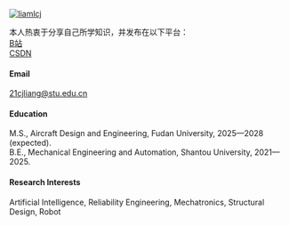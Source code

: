 

[![liamlcj](https://img.shields.io/badge/liamlcj-github-blue?logo=github)](https://github.com/liamlcj)

本人热衷于分享自己所学知识，并发布在以下平台：\
[B站](https://space.bilibili.com/392388849?spm_id_from=333.1007.0.0) \
[CSDN](https://blog.csdn.net/liam_lcj?spm=1000.2115.3001.5343)


#### Email
21cjliang@stu.edu.cn

#### Education
M.S., Aircraft Design and Engineering, Fudan University, 2025—2028 (expected).\
B.E., Mechanical Engineering and Automation, Shantou University, 2021—2025.

#### Research Interests
Artificial Intelligence, Reliability Engineering, Mechatronics, Structural Design, Robot

